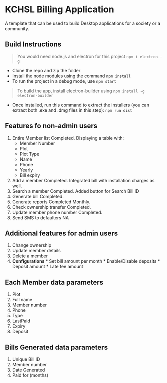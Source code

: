 # KCHSL Billing Application

A template that can be used to build Desktop applications for a society or a community. 

## Build Instructions
> You would need node.js and electron for this project `npm i electron -g`

* Clone the repo and zip the folder
* Install the node modules using the command `npm install`
* To run the project in a debug mode, use `npm start`
> To build the app, install electron-builder using `npm install -g electron-builder`
* Once installed, run this command to extract the installers (you can extract both .exe and .dmg files in this step): `npm run dist`


## Features fo non-admin users

1.   Entire Member list
        Completed. Displaying a table with:   
        * Member Number	
        * Plot	
        * Plot Type	
        * Name	
        * Phone	
        * Yearly 
        * Bill expiry
2.   Add a member
        Completed. Integrated bill with installation charges as well.
3.   Search a member
        Completed. Added button for Search Bill ID
4.   Generate bill
        Completed.
5.   Generate reports
        Completed Monthly.
6.   Check ownership transfer
        Completed.
7.   Update member phone number
        Completed.
8.   Send SMS to defaulters
        NA

## Additional features for admin users

1.   Change ownership
2.   Update member details 
3.   Delete a member
4.   **Configurations**
    *   Set bill amount per month
    *   Enable/Disable deposits
    *   Deposit amount
    *   Late fee amount

## Each Member data parameters
1.  Plot
2.  Full name
3.  Member number
4.  Phone 
5.  Type
6.  LastPaid
7.  Expiry
8.  Deposit

## Bills Generated data parameters
1.  Unique Bill ID
2.  Member number
3.  Date Generated
4.  Paid for (months)

